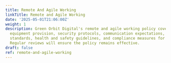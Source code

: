 ```yaml
---
title: Remote And Agile Working
linkTitle: Remote and Agile Working
date: '2025-05-01T21:06:00Z'
weight: 1
description: Green Orbit Digital's remote and agile working policy covers eligibility,
  equipment provision, security protocols, communication expectations, performance
  standards, health and safety guidelines, and compliance measures for remote employees.
  Regular reviews will ensure the policy remains effective.
draft: false
ref: remote-and-agile-working
---
```


